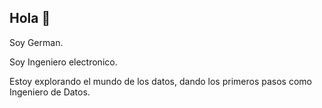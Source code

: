 ## Hola 👋 

Soy German.

Soy Ingeniero electronico.

Estoy explorando el mundo de los datos, dando los primeros pasos como Ingeniero de Datos.
<!--
**GermanPLS/GermanPLS** is a ✨ _special_ ✨ repository because its `README.md` (this file) appears on your GitHub profile.

Here are some ideas to get you started:

- 🔭 I’m currently working on ...
- 🌱 I’m currently learning ...
- 👯 I’m looking to collaborate on ...
- 🤔 I’m looking for help with ...
- 💬 Ask me about ...
- 📫 How to reach me: ...
- 😄 Pronouns: ...
- ⚡ Fun fact: ...
-->
